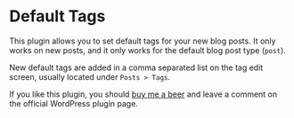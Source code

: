 # Default Tags

This plugin allows you to set default tags for your new blog posts. It only works on new posts, and it only works for the default blog post type (`post`).

New default tags are added in a comma separated list on the tag edit screen, usually located under `Posts > Tags`.

If you like this plugin, you should [buy me a beer](https://paypal.me/daronspence) and leave a comment on the official WordPress plugin page.